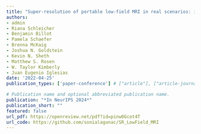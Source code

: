 ```yaml
---
title: "Super-resolution of portable low-field MRI in real scenarios: integration with denoising and domain adaptation"
authors:
- admin
- Riana Schleicher
- Benjamin Billot
- Pamela Schaefer
- Brenna McKaig
- Joshua N. Goldstein
- Kevin N. Sheth
- Matthew S. Rosen
- W. Taylor Kimberly
- Juan Eugenio Iglesias
date: '2022-04-25'
publication_types: ['paper-conference'] # ["article"], ["article-journal"] or ['paper-conference']

# Publication name and optional abbreviated publication name.
publication: "*In NeurIPS 2024*"
publication_short: ""
featured: false
url_pdf: https://openreview.net/pdf?id=pinw0Gcot4T
url_code: https://github.com/sonialagunac/SR_LowField_MRI
---
```

